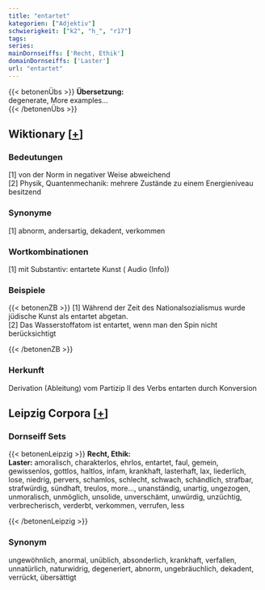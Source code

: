 ```yaml
---
title: "entartet"
kategorien: ["Adjektiv"]
schwierigkeit: ["k2", "h_", "r17"]
tags:
series:
mainDornseiffs: ['Recht, Ethik']
domainDornseiffs: ['Laster']
url: "entartet"
---
```


{{< betonenÜbs >}}
**Übersetzung:**  
degenerate, More examples...  
{{< /betonenÜbs >}}

## Wiktionary [[+](https://de.wiktionary.org/wiki/entartet)]

### Bedeutungen
[1] von der Norm in negativer Weise abweichend  
[2] Physik, Quantenmechanik: mehrere Zustände zu einem Energieniveau besitzend  

### Synonyme
[1] abnorm, andersartig, dekadent, verkommen  

### Wortkombinationen
[1] mit Substantiv: entartete Kunst ( Audio (Info))  

### Beispiele
{{< betonenZB >}}
[1] Während der Zeit des Nationalsozialismus wurde jüdische Kunst als entartet abgetan.  
[2] Das Wasserstoffatom ist entartet, wenn man den Spin nicht berücksichtigt  

{{< /betonenZB >}}
### Herkunft
Derivation (Ableitung) vom Partizip II des Verbs entarten durch Konversion  


## Leipzig Corpora [[+](https://corpora.uni-leipzig.de/en/res?word=entartet&corpusId=deu_newscrawl-public_2018)]

### Dornseiff Sets
{{< betonenLeipzig >}}
**Recht, Ethik:**  
**Laster:** amoralisch, charakterlos, ehrlos, entartet, faul, gemein, gewissenlos, gottlos, haltlos, infam, krankhaft, lasterhaft, lax, liederlich, lose, niedrig, pervers, schamlos, schlecht, schwach, schändlich, strafbar, strafwürdig, sündhaft, treulos, more..., unanständig, unartig, ungezogen, unmoralisch, unmöglich, unsolide, unverschämt, unwürdig, unzüchtig, verbrecherisch, verderbt, verkommen, verrufen, less  

{{< /betonenLeipzig >}}

### Synonym
ungewöhnlich, anormal, unüblich, absonderlich, krankhaft, verfallen, unnatürlich, naturwidrig, degeneriert, abnorm, ungebräuchlich, dekadent, verrückt, übersättigt


